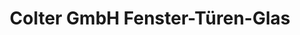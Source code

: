 ---
title: "Colter GmbH Fenster-Türen-Glas"
url: /duesseldorf/colter-gmbh-fenster-tueren-glas/
shop: Glaserei
---